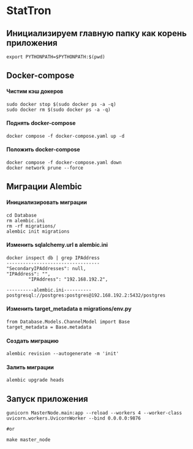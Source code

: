 # StatTron

## Инициализируем главную папку как корень приложения
```shell
export PYTHONPATH=$PYTHONPATH:$(pwd)
```

## Docker-compose
#### Чистим кэш докеров
```shell
sudo docker stop $(sudo docker ps -a -q)
sudo docker rm $(sudo docker ps -a -q)
```
#### Поднять docker-compose
```shell
docker compose -f docker-compose.yaml up -d
```

#### Положить docker-compose
```shell
docker compose -f docker-compose.yaml down
docker network prune --force
```

## Миграции Alembic
#### Инициализировать миграции
```shell
cd Database
rm alembic.ini
rm -rf migrations/
alembic init migrations
```

#### Изменить sqlalchemy.url в alembic.ini
```shell
docker inspect db | grep IPAddress
----------------------------------
"SecondaryIPAddresses": null,
"IPAddress": "",
        "IPAddress": "192.168.192.2",
```
```shell
----------alembic.ini----------
postgresql://postgres:postgres@192.168.192.2:5432/postgres
```

#### Изменить target_metadata в migrations/env.py
```shell
from Database.Models.ChannelModel import Base
target_metadata = Base.metadata
```

#### Создать миграцию
```shell
alembic revision --autogenerate -m 'init'
```

#### Залить миграции
```shell
alembic upgrade heads
```

## Запуск приложения
```shell
gunicorn MasterNode.main:app --reload --workers 4 --worker-class uvicorn.workers.UvicornWorker --bind 0.0.0.0:9876

#or

make master_node
```
